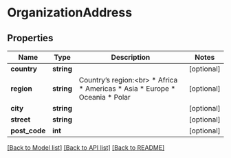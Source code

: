 # OrganizationAddress

## Properties
Name | Type | Description | Notes
------------ | ------------- | ------------- | -------------
**country** | **string** |  | [optional] 
**region** | **string** | Country’s region:&lt;br&gt;      * Africa   * Americas   * Asia   * Europe   * Oceania   * Polar | [optional] 
**city** | **string** |  | [optional] 
**street** | **string** |  | [optional] 
**post_code** | **int** |  | [optional] 

[[Back to Model list]](../README.md#documentation-for-models) [[Back to API list]](../README.md#documentation-for-api-endpoints) [[Back to README]](../README.md)


